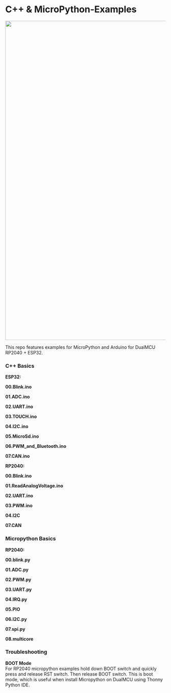 C++ & MicroPython-Examples
====================

<img src="DualMCU/Hardware/Resources/Programming.jpg?raw=false" width="1000px"><br/>

This repo features examples for MicroPython and Arduino for DualMCU RP2040 + ESP32.

### C++  Basics

__ESP32:__

__00.Blink.ino__

__01.ADC.ino__

__02.UART.ino__

__03.TOUCH.ino__

__04.I2C.ino__

__05.MicroSd.ino__

__06.PWM_and_Bluetooth.ino__

__07.CAN.ino__


__RP2040:__

__00.Blink.ino__

__01.ReadAnalogVoltage.ino__

__02.UART.ino__

__03.PWM.ino__

__04.I2C__

__07.CAN__

### Micropython Basics

__RP2040:__

__00.blink.py__

__01.ADC.py__

__02.PWM.py__

__03.UART.py__

__04.IRQ.py__

__05.PIO__

__06.I2C.py__

__07.spi.py__

__08.multicore__


### Troubleshooting

__BOOT Mode__  
For RP2040 micropython examples hold down BOOT switch and quickly press and release RST switch. Then release BOOT switch. This is boot mode, which is useful when install Micropython on DualMCU using Thonny Python IDE.

